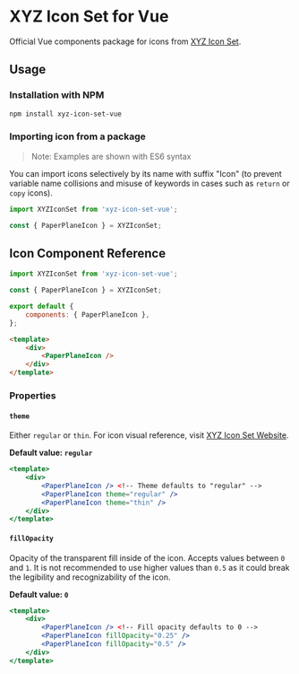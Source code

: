 # XYZ Icon Set for Vue

Official Vue components package for icons from [XYZ Icon Set](https://github.com/bartaxyz/xyz-icon-set).

### 

## Usage

### Installation with NPM

```bash
npm install xyz-icon-set-vue
```

### Importing icon from a package

> Note: Examples are shown with ES6 syntax

You can import icons selectively by its name with suffix "Icon" (to prevent variable name collisions and misuse of keywords in cases such as `return` or `copy` icons).

```typescript
import XYZIconSet from 'xyz-icon-set-vue';

const { PaperPlaneIcon } = XYZIconSet;
```



## Icon Component Reference

```jsx
import XYZIconSet from 'xyz-icon-set-vue';

const { PaperPlaneIcon } = XYZIconSet;

export default {
    components: { PaperPlaneIcon },
};
```

```html
<template>
    <div>
        <PaperPlaneIcon />
    </div>
</template>
```



### Properties

#### `theme`

Either `regular` or `thin`. For icon visual reference, visit [XYZ Icon Set Website](https://ondrejbarta.xyz/xyz-icon-set).

**Default value: `regular`**

```jsx
<template>
    <div>
        <PaperPlaneIcon /> <!-- Theme defaults to "regular" -->
        <PaperPlaneIcon theme="regular" />
        <PaperPlaneIcon theme="thin" />
    </div>
</template>
```



#### `fillOpacity`

Opacity of the transparent fill inside of the icon. Accepts values between `0` and `1`. It is not recommended to use higher values than `0.5` as it could break the legibility and recognizability of the icon.

**Default value: `0`**

```jsx
<template>
    <div>
        <PaperPlaneIcon /> <!-- Fill opacity defaults to 0 -->
        <PaperPlaneIcon fillOpacity="0.25" />
        <PaperPlaneIcon fillOpacity="0.5" />
    </div>
</template>
```
